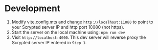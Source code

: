 # Development

1. Modify vite.config.mts and change `http://localhost:11080` to point to your Scrypted server IP and http port 10080 (not https).
2. Start the server on the local machine using: `npm run dev`
3. Visit `http://localhost:4000`. This dev server will reverse proxy the Scrypted server IP entered in `Step 1`.

